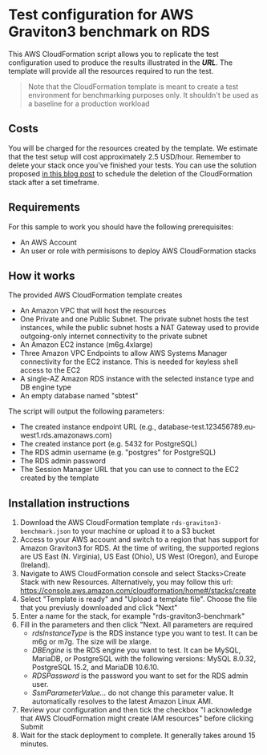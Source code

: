 
# Test configuration for AWS Graviton3 benchmark on RDS

This AWS CloudFormation script allows you to replicate the test configuration used to produce the results illustrated in the ***URL***. The template will provide all the resources required to run the test.

> Note that the CloudFormation template is meant to create a test environment for benchmarking purposes only. It shouldn't be used as a baseline for a production workload

## Costs

You will be charged for the resources created by the template. We estimate that the test setup will cost approximately 2.5 USD/hour. Remember to delete your stack once you've finished your tests. You can use the solution proposed [in this blog post](https://aws.amazon.com/blogs/infrastructure-and-automation/scheduling-automatic-deletion-of-aws-cloudformation-stacks/) to schedule the deletion of the CloudFormation stack after a set timeframe. 

## Requirements

For this sample to work you should have the following prerequisites:
* An AWS Account
* An user or role with permisisons to deploy AWS CloudFormation stacks

## How it works

The provided AWS CloudFormation template creates
* An Amazon VPC that will host the resources
* One Private and one Public Subnet. The private subnet hosts the test instances, while the public subnet hosts a NAT Gateway used to provide outgoing-only internet connectivity to the private subnet
* An Amazon EC2 instance (m6g.4xlarge)
* Three Amazon VPC Endpoints to allow AWS Systems Manager connectivity for the EC2 instance. This is needed for keyless shell access to the EC2
* A single-AZ Amazon RDS instance with the selected instance type and DB engine type
* An empty database named "sbtest"

The script will output the following parameters:

* The created instance endpoint URL (e.g., database-test.123456789.eu-west1.rds.amazonaws.com)
* The created instance port (e.g. 5432 for PostgreSQL)
* The RDS admin username (e.g. "postgres" for PostgreSQL)
* The RDS admin password
* The Session Manager URL that you can use to connect to the EC2 created by the template

## Installation instructions

1. Download the AWS CloudFormation template `rds-graviton3-benchmark.json` to your machine or upload it to a S3 bucket
2. Access to your AWS account and switch to a region that has support for Amazon Graviton3 for RDS. At the time of writing, the supported regions are US East (N. Virginia), US East (Ohio), US West (Oregon), and Europe (Ireland).
3. Navigate to AWS CloudFormation console and select Stacks>Create Stack with new Resources. Alternatively, you may follow this url: https://console.aws.amazon.com/cloudformation/home#/stacks/create
4. Select "Template is ready" and "Upload a template file". Choose the file that you previusly downloaded and click "Next"
5. Enter a name for the stack, for example "rds-graviton3-benchmark"
6. Fill in the parameters and then click "Next. All parameters are required
    * *rdsInstanceType* is the RDS instance type you want to test. It can be m6g or m7g. The size will be xlarge.
    * *DBEngine* is the RDS engine you want to test. It can be MySQL, MariaDB, or PostgreSQL with the following versions: MySQL 8.0.32, PostgreSQL 15.2, and MariaDB 10.6.10.
    * *RDSPassword* is the password you want to set for the RDS admin user.
    * *SsmParameterValue...* do not change this parameter value. It automatically resolves to the latest Amazon Linux AMI.
8. Review your configuration and then tick the checkbox "I acknowledge that AWS CloudFormation might create IAM resources" before clicking Submit
8. Wait for the stack deployment to complete. It generally takes around 15 minutes.
